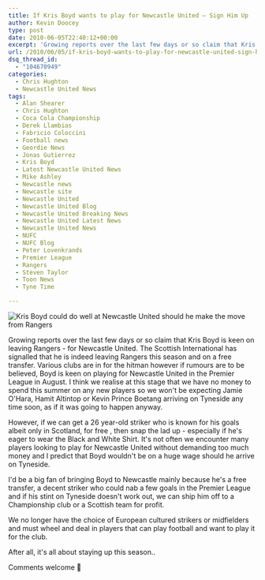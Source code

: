 ```yaml
---
title: If Kris Boyd wants to play for Newcastle United – Sign Him Up
author: Kevin Doocey
type: post
date: 2010-06-05T22:40:12+00:00
excerpt: 'Growing reports over the last few days or so claim that Kris Boyd is keen on leaving Rangers - for Newcastle United. The Scottish International has..'
url: /2010/06/05/if-kris-boyd-wants-to-play-for-newcastle-united-sign-him-up/
dsq_thread_id:
  - "104670949"
categories:
  - Chris Hughton
  - Newcastle United News
tags:
  - Alan Shearer
  - Chris Hughton
  - Coca Cola Championship
  - Derek Llambias
  - Fabricio Coloccini
  - Football news
  - Geordie News
  - Jonas Gutierrez
  - Kris Boyd
  - Latest Newcastle United News
  - Mike Ashley
  - Newcastle news
  - Newcastle site
  - Newcastle United
  - Newcastle United Blog
  - Newcastle United Breaking News
  - Newcastle United Latest News
  - Newcastle United News
  - NUFC
  - NUFC Blog
  - Peter Lovenkrands
  - Premier League
  - Rangers
  - Steven Taylor
  - Toon News
  - Tyne Time

---
```

![Kris Boyd could do well at Newcastle United should he make the move from Rangers](http://static.guim.co.uk/sys-images/Football/Pix/pictures/2009/1/7/1231346456275/Kris-Boyd-001.jpg)
  
Growing reports over the last few days or so claim that Kris Boyd is keen on leaving Rangers - for Newcastle United. The Scottish International has signalled that he is indeed leaving Rangers this season and on a free transfer. Various clubs are in for the hitman however if rumours are to be believed, Boyd is keen on playing for Newcastle United in the Premier League in August. I  think we realise at this stage that we have no money to spend this summer on any new players so we won't be expecting Jamie O'Hara, Hamit Altintop or Kevin Prince Boetang arriving on Tyneside any time soon, as if it was going to happen anyway.

However, if we can get a 26 year-old striker who is known for his goals albeit only in Scotland, for free , then snap the lad up - especially if he's eager to wear the Black and White Shirt. It's not often we encounter many players looking to play for Newcastle United without demanding too much money and I predict that Boyd wouldn't be on a huge wage should he arrive on Tyneside.

I'd be a big fan of bringing Boyd to Newcastle mainly because he's a free transfer, a decent striker who could nab a few goals in the Premier League and if his stint on Tyneside doesn't work out, we can ship him off to a Championship club or a Scottish team for profit.

We no longer have the choice of European cultured strikers or midfielders and must wheel and deal in players that can play football and want to play it for the club.

After all, it's all about staying up this season..

Comments welcome 🙂
